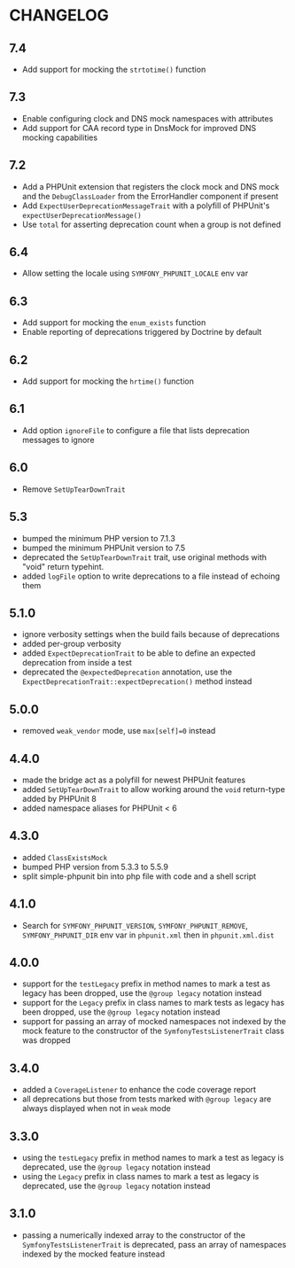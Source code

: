 CHANGELOG
=========

7.4
---

 * Add support for mocking the `strtotime()` function

7.3
---

 * Enable configuring clock and DNS mock namespaces with attributes
 * Add support for CAA record type in DnsMock for improved DNS mocking capabilities

7.2
---

 * Add a PHPUnit extension that registers the clock mock and DNS mock and the `DebugClassLoader` from the ErrorHandler component if present
 * Add `ExpectUserDeprecationMessageTrait` with a polyfill of PHPUnit's `expectUserDeprecationMessage()`
 * Use `total` for asserting deprecation count when a group is not defined

6.4
---

 * Allow setting the locale using `SYMFONY_PHPUNIT_LOCALE` env var

6.3
---

 * Add support for mocking the `enum_exists` function
 * Enable reporting of deprecations triggered by Doctrine by default

6.2
---

 * Add support for mocking the `hrtime()` function

6.1
---

 * Add option `ignoreFile` to configure a file that lists deprecation messages to ignore

6.0
---

 * Remove `SetUpTearDownTrait`

5.3
---

 * bumped the minimum PHP version to 7.1.3
 * bumped the minimum PHPUnit version to 7.5
 * deprecated the `SetUpTearDownTrait` trait, use original methods with "void" return typehint.
 * added `logFile` option to write deprecations to a file instead of echoing them

5.1.0
-----

 * ignore verbosity settings when the build fails because of deprecations
 * added per-group verbosity
 * added `ExpectDeprecationTrait` to be able to define an expected deprecation from inside a test
 * deprecated the `@expectedDeprecation` annotation, use the `ExpectDeprecationTrait::expectDeprecation()` method instead

5.0.0
-----

 * removed `weak_vendor` mode, use `max[self]=0` instead

4.4.0
-----

 * made the bridge act as a polyfill for newest PHPUnit features
 * added `SetUpTearDownTrait` to allow working around the `void` return-type added by PHPUnit 8
 * added namespace aliases for PHPUnit < 6

4.3.0
-----

 * added `ClassExistsMock`
 * bumped PHP version from 5.3.3 to 5.5.9
 * split simple-phpunit bin into php file with code and a shell script

4.1.0
-----

 * Search for `SYMFONY_PHPUNIT_VERSION`, `SYMFONY_PHPUNIT_REMOVE`,
   `SYMFONY_PHPUNIT_DIR` env var in `phpunit.xml` then in `phpunit.xml.dist`

4.0.0
-----

 * support for the `testLegacy` prefix in method names to mark a test as legacy
   has been dropped, use the `@group legacy` notation instead
 * support for the `Legacy` prefix in class names to mark tests as legacy has
   been dropped, use the `@group legacy` notation instead
 * support for passing an array of mocked namespaces not indexed by the mock
   feature to the constructor of the `SymfonyTestsListenerTrait` class was
   dropped

3.4.0
-----

 * added a `CoverageListener` to enhance the code coverage report
 * all deprecations but those from tests marked with `@group legacy` are always
   displayed when not in `weak` mode

3.3.0
-----

 * using the `testLegacy` prefix in method names to mark a test as legacy is
   deprecated, use the `@group legacy` notation instead
 * using the `Legacy` prefix in class names to mark a test as legacy is deprecated,
   use the `@group legacy` notation instead

3.1.0
-----

 * passing a numerically indexed array to the constructor of the `SymfonyTestsListenerTrait`
   is deprecated, pass an array of namespaces indexed by the mocked feature instead
